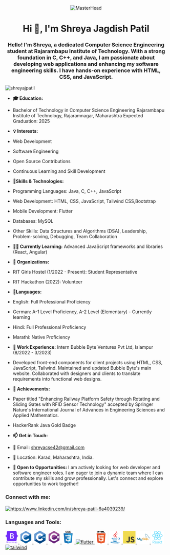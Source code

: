<p align="center">
  <img src="https://camo.githubusercontent.com/b70081ec9c6d16a35bf18610619030bfc810cda3118051cf75ace93700e233c1/68747470733a2f2f63646e2e6472696262626c652e636f6d2f75736572732f313336343032392f73637265656e73686f74732f31363039333236382f6d656469612f36386538326137666234393034363134613930363664366235343063313462322e676966" alt="MasterHead" height="300" width="600"/>
</p>


<h1 align="center">Hi 👋, I'm Shreya Jagdish Patil</h1>
<h3 align="center">Hello! I'm Shreya, a dedicated Computer Science Engineering student at Rajarambapu Institute of Technology. With a strong foundation in C, C++, and Java, I am passionate about developing web applications and enhancing my software engineering skills. I have hands-on experience with HTML, CSS, and JavaScript.</h3>

<p align="left"> <img src="https://komarev.com/ghpvc/?username=shreyajpatil&label=Profile%20views&color=0e75b6&style=flat" alt="shreyajpatil" /> </p>

- **🎓 Education:**
- Bachelor of Technology in Computer Science Engineering Rajarambapu Institute of Technology, Rajaramnagar, Maharashtra Expected Graduation: 2025

- **💡 Interests:**
- Web Development
- Software Engineering
- Open Source Contributions
- Continuous Learning and Skill Development

- **🔭Skills & Technologies:**
- Programming Languages: Java, C, C++, JavaScript
- Web Development: HTML, CSS, JavaScript, Tailwind CSS,Bootstrap
- Mobile Development: Flutter
- Databases: MySQL
- Other Skills: Data Structures and Algorithms (DSA), Leadership, Problem-solving, Debugging, Team Collaboration

- **👨‍💻 Currently Learning:** Advanced JavaScript frameworks and libraries (React, Angular)

- **🤝 Organizations:**
-  RIT Girls Hostel (1/2022 - Present): Student Representative
-  RIT Hackathon (2022): Volunteer

- **🌟Languages:**
-  English: Full Professional Proficiency
-  German: A-1 Level Proficiency, A-2 Level (Elementary) - Currently learning
-  Hindi: Full Professional Proficiency
-  Marathi: Native Proficiency

- **💼 Work Experience:** Intern Bubble Byte Ventures Pvt Ltd, Islampur (8/2022 - 3/2023)
-  Developed front-end components for client projects using HTML, CSS, JavaScript, Tailwind. Maintained and updated Bubble Byte's main website. Collaborated with 
   designers and clients to translate requirements into functional web designs.

- **🌟 Achievements:**
- Paper titled "Enhancing Railway Platform Safety through Rotating and Sliding Gates with RFID Sensor Technology" accepted by Springer Nature's International 
  Journal of Advances in Engineering Sciences and Applied Mathematics.
- HackerRank Java Gold Badge

- **📫 Get in Touch:**
- 📧 Email: shreyacse42@gmail.com
- 📍 Location: Karad, Maharashtra, India. 


- **🤝 Open to Opportunities:** 
I am actively looking for web developer and software engineer roles. I am eager to join a dynamic team where I can contribute my skills and grow professionally. Let's connect and explore opportunities to work together!

<h3 align="left">Connect with me:</h3>
<p align="left">
<a href="https://linkedin.com/in/https://www.linkedin.com/in/shreya-patil-6a4039239/" target="blank"><img align="center" src="https://raw.githubusercontent.com/rahuldkjain/github-profile-readme-generator/master/src/images/icons/Social/linked-in-alt.svg" alt="https://www.linkedin.com/in/shreya-patil-6a4039239/" height="30" width="40" /></a>
</p>

<h3 align="left">Languages and Tools:</h3>
<p align="left"> <a href="https://getbootstrap.com" target="_blank" rel="noreferrer"> <img src="https://raw.githubusercontent.com/devicons/devicon/master/icons/bootstrap/bootstrap-plain-wordmark.svg" alt="bootstrap" width="40" height="40"/> </a> <a href="https://www.cprogramming.com/" target="_blank" rel="noreferrer"> <img src="https://raw.githubusercontent.com/devicons/devicon/master/icons/c/c-original.svg" alt="c" width="40" height="40"/> </a> <a href="https://www.w3schools.com/cpp/" target="_blank" rel="noreferrer"> <img src="https://raw.githubusercontent.com/devicons/devicon/master/icons/cplusplus/cplusplus-original.svg" alt="cplusplus" width="40" height="40"/> </a> <a href="https://www.w3schools.com/cs/" target="_blank" rel="noreferrer"> <img src="https://raw.githubusercontent.com/devicons/devicon/master/icons/csharp/csharp-original.svg" alt="csharp" width="40" height="40"/> </a> <a href="https://www.w3schools.com/css/" target="_blank" rel="noreferrer"> <img src="https://raw.githubusercontent.com/devicons/devicon/master/icons/css3/css3-original-wordmark.svg" alt="css3" width="40" height="40"/> </a> <a href="https://flutter.dev" target="_blank" rel="noreferrer"> <img src="https://www.vectorlogo.zone/logos/flutterio/flutterio-icon.svg" alt="flutter" width="40" height="40"/> </a> <a href="https://www.w3.org/html/" target="_blank" rel="noreferrer"> <img src="https://raw.githubusercontent.com/devicons/devicon/master/icons/html5/html5-original-wordmark.svg" alt="html5" width="40" height="40"/> </a> <a href="https://www.java.com" target="_blank" rel="noreferrer"> <img src="https://raw.githubusercontent.com/devicons/devicon/master/icons/java/java-original.svg" alt="java" width="40" height="40"/> </a> <a href="https://developer.mozilla.org/en-US/docs/Web/JavaScript" target="_blank" rel="noreferrer"> <img src="https://raw.githubusercontent.com/devicons/devicon/master/icons/javascript/javascript-original.svg" alt="javascript" width="40" height="40"/> </a> <a href="https://www.mysql.com/" target="_blank" rel="noreferrer"> <img src="https://raw.githubusercontent.com/devicons/devicon/master/icons/mysql/mysql-original-wordmark.svg" alt="mysql" width="40" height="40"/> </a> <a href="https://reactjs.org/" target="_blank" rel="noreferrer"> <img src="https://raw.githubusercontent.com/devicons/devicon/master/icons/react/react-original-wordmark.svg" alt="react" width="40" height="40"/> </a> <a href="https://tailwindcss.com/" target="_blank" rel="noreferrer"> <img src="https://www.vectorlogo.zone/logos/tailwindcss/tailwindcss-icon.svg" alt="tailwind" width="40" height="40"/> </a> </p>
